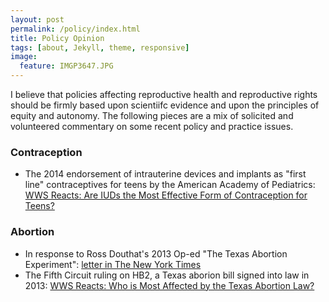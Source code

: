 ```yaml
---
layout: post
permalink: /policy/index.html
title: Policy Opinion 
tags: [about, Jekyll, theme, responsive]
image:
  feature: IMGP3647.JPG
---
```


I believe that policies affecting reproductive health and reproductive
rights should be firmly based upon scientiifc evidence and upon the
principles of equity and autonomy. The following pieces are a mix of solicited and volunteered commentary on some recent policy and practice
issues.

### Contraception

* The 2014 endorsement of intrauterine devices and implants as "first line"
  contraceptives for teens by the American Academy of Pediatrics:
 [WWS Reacts: Are IUDs the Most Effective Form of Contraception for Teens?](http://wws.princeton.edu/news-and-events/news/item/wws-reacts-are-iuds-most-effective-form-contraception-teens)  

### Abortion

* In response to Ross Douthat's 2013 Op-ed "The Texas Abortion
  Experiment": [letter in The New York Times](http://www.nytimes.com/2013/07/26/opinion/abortion-laws-in-texas-and-ireland.html?ref=todayspaper&_r=0)  
* The Fifth Circuit ruling on HB2, a Texas aborion bill signed into
  law in 2013: [WWS Reacts: Who is Most Affected by the Texas Abortion Law?](http://wws.princeton.edu/news-and-events/news/item/wws-reacts-who-most-affected-texas-abortion-law)
